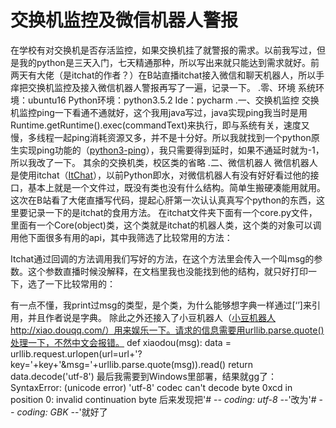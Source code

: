 # 交换机监控及微信机器人警报
在学校有对交换机是否存活监控，如果交换机挂了就警报的需求。以前我写过，但是我的python是三天入门，七天精通那种，所以写出来就只能达到需求就好。前两天有大佬（是itchat的作者？）在B站直播itchat接入微信和聊天机器人，所以手痒把交换机监控及接入微信机器人警报再写了一遍，记录一下。
.零、环境
系统环境：ubuntu16
Python环境：python3.5.2
Ide：pycharm
.一、交换机监控
交换机监控ping一下看通不通就好，这个我用java写过，java实现ping我当时是用Runtime.getRuntime().exec(commandText)来执行，即与系统有关，速度又慢，多线程一起ping消耗资源又多，并不是十分好。所以我就找到一个python原生实现ping功能的（[python3-ping](https://github.com/emamirazavi/python3-ping "Markdown")），我只需要得到延时，如果不通延时就为-1，所以我改了一下。
其余的交换机类，校区类的省略
.二、微信机器人
微信机器人是使用itchat（[ItChat](https://github.com/littlecodersh/ItChat "Markdown")），以前Python即水，对微信机器人有没有好好看过他的接口，基本上就是一个文件过，既没有类也没有什么结构。简单生搬硬凑能用就用。这次在B站看了大佬直播写代码，提起心肝第一次认认真真写个python的东西，这里要记录一下的是itchat的食用方法。
在itchat文件夹下面有一个core.py文件，里面有一个Core(object)类，这个类就是itchat的机器人类，这个类的对象可以调用他下面很多有用的api，其中我筛选了比较常用的方法：

Itchat通过回调的方法调用我们写好的方法，在这个方法里会传入一个叫msg的参数。这个参数直播时候没解释，在文档里我也没能找到他的结构，就只好打印一下，选了一下比较常用的：

有一点不懂，我print过msg的类型，是个类，为什么能够想字典一样通过[‘’]来引用，并且作者说是字典。
除此之外还接入了小豆机器人（[小豆机器人](http://xiao.douqq.com/ "Markdown")http://xiao.douqq.com/）用来娱乐一下。请求的信息需要用urllib.parse.quote()处理一下，不然中文会报错。
    def xiaodou(msg):
        data = urllib.request.urlopen(url=url+'?key='+key+'&msg='+urllib.parse.quote(msg)).read()
        return data.decode('utf-8')
最后我需要到Windows里部署，结果就gg了：
    SyntaxError: (unicode error) 'utf-8' codec can't decode byte 0xcd in position 0: invalid continuation byte
后来发现把'# -*- coding: utf-8 -*-'改为'# -*- coding: GBK -*-'就好了
